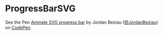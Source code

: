 # ProgressBarSVG

<p data-height="265" data-theme-id="light" data-slug-hash="GvRMVa" data-default-tab="js,result" data-user="JordanBeziau" data-embed-version="2" data-pen-title="Animate SVG progress bar" class="codepen">See the Pen <a href="https://codepen.io/JordanBeziau/pen/GvRMVa/">Animate SVG progress bar</a> by Jordan Beziau (<a href="https://codepen.io/JordanBeziau">@JordanBeziau</a>) on <a href="https://codepen.io">CodePen</a>.</p>
<script async src="https://production-assets.codepen.io/assets/embed/ei.js"></script>
